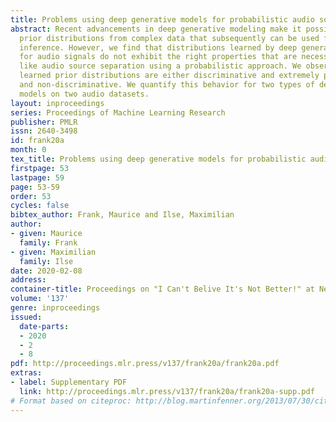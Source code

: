 ```yaml
---
title: Problems using deep generative models for probabilistic audio source separation
abstract: Recent advancements in deep generative modeling make it possible to learn
  prior distributions from complex data that subsequently can be used for Bayesian
  inference. However, we find that distributions learned by deep generative models
  for audio signals do not exhibit the right properties that are necessary for tasks
  like audio source separation using a probabilistic approach. We observe that the
  learned prior distributions are either discriminative and extremely peaked or smooth
  and non-discriminative. We quantify this behavior for two types of deep generative
  models on two audio datasets.
layout: inproceedings
series: Proceedings of Machine Learning Research
publisher: PMLR
issn: 2640-3498
id: frank20a
month: 0
tex_title: Problems using deep generative models for probabilistic audio source separation
firstpage: 53
lastpage: 59
page: 53-59
order: 53
cycles: false
bibtex_author: Frank, Maurice and Ilse, Maximilian
author:
- given: Maurice
  family: Frank
- given: Maximilian
  family: Ilse
date: 2020-02-08
address: 
container-title: Proceedings on "I Can't Belive It's Not Better!" at NeurIPS Workshop
volume: '137'
genre: inproceedings
issued:
  date-parts:
  - 2020
  - 2
  - 8
pdf: http://proceedings.mlr.press/v137/frank20a/frank20a.pdf
extras:
- label: Supplementary PDF
  link: http://proceedings.mlr.press/v137/frank20a/frank20a-supp.pdf
# Format based on citeproc: http://blog.martinfenner.org/2013/07/30/citeproc-yaml-for-bibliographies/
---
```

